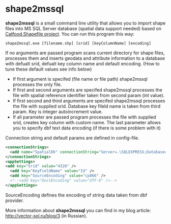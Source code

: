 # shape2mssql

**shape2mssql** is a small command line utility that allows you to import shape files into MS SQL Server database (spatial data support needed) based on [Catfood.Shapefile project](https://shapefile.codeplex.com). You can run this program this way:

```dos
shape2mssql.exe [filename.shp] [srid] [keyColumnName] [encoding]
```
If no arguments are passed program scans current directory for shape files, processes them and inserts geodata and attribute information to a database with defualt srid, defualt key column name and default encoding. (How to tune these default values see info below)
* If first argument is specifed (file name or file path) shape2mssql processes the only file.
* If first and second arguments are specifed shape2mssql processes the file with spatial reference identifier taken from second param (int value).
* If first second and third arguments are specifed shape2mssql processes the file with supplied srid. Database key fileld name is taken from third param. Key is integer autoincrement value.
* If all parameter are passed program processes the file with supplied srid, creates key column with custom name. The last parameter allows you to specify dbf text data encoding (if there is some problem with it)

Connection string and default params are defined in config-file.

```xml
<connectionStrings>
  <add name="SpatialDb" connectionString="Server=.\SQLEXPRESS;Database=MySpatialDb;Integrated Security=SSPI;" />
</connectionStrings>
<appSettings>
<add key="Srid" value="4326" />
  <add key="KeyFieldName" value="Id" />
  <add key="SourceEncoding" value="cp866" />
  <!--<add key="DestEncoding" value="UTF-8" />-->
</appSettings>
```
SourceEncoding defines the encoding of string data taken from dbf provider.

More information about **shape2mssql** you can find in my blog article: http://vector-sol.ru/blog/3 (in Russian).
